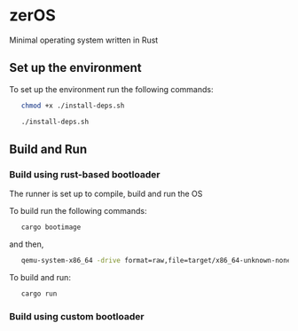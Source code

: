 # zerOS

Minimal operating system written in Rust

## Set up the environment

To set up the environment run the following commands:

```sh
   chmod +x ./install-deps.sh
```

```sh
   ./install-deps.sh
```

## Build and Run

### Build using rust-based bootloader

The runner is set up to compile, build and run the OS

To build run the following commands:

```sh
   cargo bootimage
```

and then,

```sh
   qemu-system-x86_64 -drive format=raw,file=target/x86_64-unknown-none/debug/bootimage-zer_os.bin
```

To build and run:

```sh
   cargo run
```

### Build using custom bootloader
